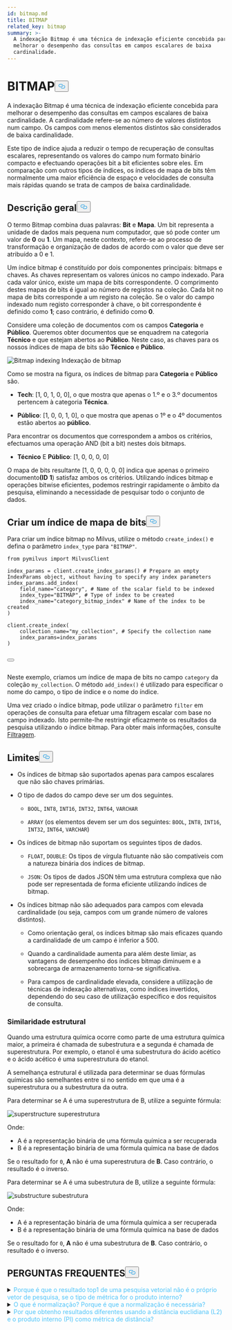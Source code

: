 ```yaml
---
id: bitmap.md
title: BITMAP
related_key: bitmap
summary: >-
  A indexação Bitmap é uma técnica de indexação eficiente concebida para
  melhorar o desempenho das consultas em campos escalares de baixa
  cardinalidade.
---
```

<h1 id="BITMAP​" class="common-anchor-header">BITMAP<button data-href="#BITMAP​" class="anchor-icon" translate="no">
      <svg translate="no"
        aria-hidden="true"
        focusable="false"
        height="20"
        version="1.1"
        viewBox="0 0 16 16"
        width="16"
      >
        <path
          fill="#0092E4"
          fill-rule="evenodd"
          d="M4 9h1v1H4c-1.5 0-3-1.69-3-3.5S2.55 3 4 3h4c1.45 0 3 1.69 3 3.5 0 1.41-.91 2.72-2 3.25V8.59c.58-.45 1-1.27 1-2.09C10 5.22 8.98 4 8 4H4c-.98 0-2 1.22-2 2.5S3 9 4 9zm9-3h-1v1h1c1 0 2 1.22 2 2.5S13.98 12 13 12H9c-.98 0-2-1.22-2-2.5 0-.83.42-1.64 1-2.09V6.25c-1.09.53-2 1.84-2 3.25C6 11.31 7.55 13 9 13h4c1.45 0 3-1.69 3-3.5S14.5 6 13 6z"
        ></path>
      </svg>
    </button></h1><p>A indexação Bitmap é uma técnica de indexação eficiente concebida para melhorar o desempenho das consultas em campos escalares de baixa cardinalidade. A cardinalidade refere-se ao número de valores distintos num campo. Os campos com menos elementos distintos são considerados de baixa cardinalidade.</p>
<p>Este tipo de índice ajuda a reduzir o tempo de recuperação de consultas escalares, representando os valores do campo num formato binário compacto e efectuando operações bit a bit eficientes sobre eles. Em comparação com outros tipos de índices, os índices de mapa de bits têm normalmente uma maior eficiência de espaço e velocidades de consulta mais rápidas quando se trata de campos de baixa cardinalidade.</p>
<h2 id="Overview" class="common-anchor-header">Descrição geral<button data-href="#Overview" class="anchor-icon" translate="no">
      <svg translate="no"
        aria-hidden="true"
        focusable="false"
        height="20"
        version="1.1"
        viewBox="0 0 16 16"
        width="16"
      >
        <path
          fill="#0092E4"
          fill-rule="evenodd"
          d="M4 9h1v1H4c-1.5 0-3-1.69-3-3.5S2.55 3 4 3h4c1.45 0 3 1.69 3 3.5 0 1.41-.91 2.72-2 3.25V8.59c.58-.45 1-1.27 1-2.09C10 5.22 8.98 4 8 4H4c-.98 0-2 1.22-2 2.5S3 9 4 9zm9-3h-1v1h1c1 0 2 1.22 2 2.5S13.98 12 13 12H9c-.98 0-2-1.22-2-2.5 0-.83.42-1.64 1-2.09V6.25c-1.09.53-2 1.84-2 3.25C6 11.31 7.55 13 9 13h4c1.45 0 3-1.69 3-3.5S14.5 6 13 6z"
        ></path>
      </svg>
    </button></h2><p>O termo Bitmap combina duas palavras: <strong>Bit</strong> e <strong>Mapa</strong>. Um bit representa a unidade de dados mais pequena num computador, que só pode conter um valor de <strong>0</strong> ou <strong>1</strong>. Um mapa, neste contexto, refere-se ao processo de transformação e organização de dados de acordo com o valor que deve ser atribuído a 0 e 1.</p>
<p>Um índice bitmap é constituído por dois componentes principais: bitmaps e chaves. As chaves representam os valores únicos no campo indexado. Para cada valor único, existe um mapa de bits correspondente. O comprimento destes mapas de bits é igual ao número de registos na coleção. Cada bit no mapa de bits corresponde a um registo na coleção. Se o valor do campo indexado num registo corresponder à chave, o bit correspondente é definido como <strong>1</strong>; caso contrário, é definido como <strong>0</strong>.</p>
<p>Considere uma coleção de documentos com os campos <strong>Categoria</strong> e <strong>Público</strong>. Queremos obter documentos que se enquadrem na categoria <strong>Técnico</strong> e que estejam abertos ao <strong>Público</strong>. Neste caso, as chaves para os nossos índices de mapa de bits são <strong>Técnico</strong> e <strong>Público</strong>.</p>
<p>
  
   <span class="img-wrapper"> <img translate="no" src="/docs/v2.4.x/assets/bitmap.png" alt="Bitmap indexing" class="doc-image" id="bitmap-indexing" />
   </span> <span class="img-wrapper"> <span>Indexação de bitmap</span> </span></p>
<p>Como se mostra na figura, os índices de bitmap para <strong>Categoria</strong> e <strong>Público</strong> são.</p>
<ul>
<li><p><strong>Tech</strong>: [1, 0, 1, 0, 0], o que mostra que apenas o 1.º e o 3.º documentos pertencem à categoria <strong>Técnica</strong>.</p></li>
<li><p><strong>Público</strong>: [1, 0, 0, 1, 0], o que mostra que apenas o 1º e o 4º documentos estão abertos ao <strong>público</strong>.</p></li>
</ul>
<p>Para encontrar os documentos que correspondem a ambos os critérios, efectuamos uma operação AND (bit a bit) nestes dois bitmaps.</p>
<ul>
<li><strong>Técnico</strong> E <strong>Público</strong>: [1, 0, 0, 0, 0]</li>
</ul>
<p>O mapa de bits resultante [1, 0, 0, 0, 0, 0] indica que apenas o primeiro documento<strong>(ID</strong> <strong>1</strong>) satisfaz ambos os critérios. Utilizando índices bitmap e operações bitwise eficientes, podemos restringir rapidamente o âmbito da pesquisa, eliminando a necessidade de pesquisar todo o conjunto de dados.</p>
<h2 id="Create-a-bitmap-index" class="common-anchor-header">Criar um índice de mapa de bits<button data-href="#Create-a-bitmap-index" class="anchor-icon" translate="no">
      <svg translate="no"
        aria-hidden="true"
        focusable="false"
        height="20"
        version="1.1"
        viewBox="0 0 16 16"
        width="16"
      >
        <path
          fill="#0092E4"
          fill-rule="evenodd"
          d="M4 9h1v1H4c-1.5 0-3-1.69-3-3.5S2.55 3 4 3h4c1.45 0 3 1.69 3 3.5 0 1.41-.91 2.72-2 3.25V8.59c.58-.45 1-1.27 1-2.09C10 5.22 8.98 4 8 4H4c-.98 0-2 1.22-2 2.5S3 9 4 9zm9-3h-1v1h1c1 0 2 1.22 2 2.5S13.98 12 13 12H9c-.98 0-2-1.22-2-2.5 0-.83.42-1.64 1-2.09V6.25c-1.09.53-2 1.84-2 3.25C6 11.31 7.55 13 9 13h4c1.45 0 3-1.69 3-3.5S14.5 6 13 6z"
        ></path>
      </svg>
    </button></h2><p>Para criar um índice bitmap no Milvus, utilize o método <code translate="no">create_index()</code> e defina o parâmetro <code translate="no">index_type</code> para <code translate="no">&quot;BITMAP&quot;</code>.</p>
<pre><code translate="no" class="language-python"><span class="hljs-keyword">from</span> pymilvus <span class="hljs-keyword">import</span> MilvusClient​
​
index_params = client.create_index_params() <span class="hljs-comment"># Prepare an empty IndexParams object, without having to specify any index parameters​</span>
index_params.add_index(​
    field_name=<span class="hljs-string">&quot;category&quot;</span>, <span class="hljs-comment"># Name of the scalar field to be indexed​</span>
    index_type=<span class="hljs-string">&quot;BITMAP&quot;</span>, <span class="hljs-comment"># Type of index to be created​</span>
    index_name=<span class="hljs-string">&quot;category_bitmap_index&quot;</span> <span class="hljs-comment"># Name of the index to be created​</span>
)​
​
client.create_index(​
    collection_name=<span class="hljs-string">&quot;my_collection&quot;</span>, <span class="hljs-comment"># Specify the collection name​</span>
    index_params=index_params​
)​

<button class="copy-code-btn"></button></code></pre>
<p>Neste exemplo, criamos um índice de mapa de bits no campo <code translate="no">category</code> da coleção <code translate="no">my_collection</code>. O método <code translate="no">add_index()</code> é utilizado para especificar o nome do campo, o tipo de índice e o nome do índice.</p>
<p>Uma vez criado o índice bitmap, pode utilizar o parâmetro <code translate="no">filter</code> em operações de consulta para efetuar uma filtragem escalar com base no campo indexado. Isto permite-lhe restringir eficazmente os resultados da pesquisa utilizando o índice bitmap. Para obter mais informações, consulte <ins>Filtragem</ins>.</p>
<h2 id="Limits" class="common-anchor-header">Limites<button data-href="#Limits" class="anchor-icon" translate="no">
      <svg translate="no"
        aria-hidden="true"
        focusable="false"
        height="20"
        version="1.1"
        viewBox="0 0 16 16"
        width="16"
      >
        <path
          fill="#0092E4"
          fill-rule="evenodd"
          d="M4 9h1v1H4c-1.5 0-3-1.69-3-3.5S2.55 3 4 3h4c1.45 0 3 1.69 3 3.5 0 1.41-.91 2.72-2 3.25V8.59c.58-.45 1-1.27 1-2.09C10 5.22 8.98 4 8 4H4c-.98 0-2 1.22-2 2.5S3 9 4 9zm9-3h-1v1h1c1 0 2 1.22 2 2.5S13.98 12 13 12H9c-.98 0-2-1.22-2-2.5 0-.83.42-1.64 1-2.09V6.25c-1.09.53-2 1.84-2 3.25C6 11.31 7.55 13 9 13h4c1.45 0 3-1.69 3-3.5S14.5 6 13 6z"
        ></path>
      </svg>
    </button></h2><ul>
<li><p>Os índices de bitmap são suportados apenas para campos escalares que não são chaves primárias.</p></li>
<li><p>O tipo de dados do campo deve ser um dos seguintes.</p>
<ul>
<li><p><code translate="no">BOOL</code>, <code translate="no">INT8</code>, <code translate="no">INT16</code>, <code translate="no">INT32</code>, <code translate="no">INT64</code>, <code translate="no">VARCHAR</code></p></li>
<li><p><code translate="no">ARRAY</code> (os elementos devem ser um dos seguintes: <code translate="no">BOOL</code>, <code translate="no">INT8</code>, <code translate="no">INT16</code>, <code translate="no">INT32</code>, <code translate="no">INT64</code>, <code translate="no">VARCHAR</code>)</p></li>
</ul></li>
<li><p>Os índices de bitmap não suportam os seguintes tipos de dados.</p>
<ul>
<li><p><code translate="no">FLOAT</code>, <code translate="no">DOUBLE</code>: Os tipos de vírgula flutuante não são compatíveis com a natureza binária dos índices de bitmap.</p></li>
<li><p><code translate="no">JSON</code>: Os tipos de dados JSON têm uma estrutura complexa que não pode ser representada de forma eficiente utilizando índices de bitmap.</p></li>
</ul></li>
<li><p>Os índices bitmap não são adequados para campos com elevada cardinalidade (ou seja, campos com um grande número de valores distintos).</p>
<ul>
<li><p>Como orientação geral, os índices bitmap são mais eficazes quando a cardinalidade de um campo é inferior a 500.</p></li>
<li><p>Quando a cardinalidade aumenta para além deste limiar, as vantagens de desempenho dos índices bitmap diminuem e a sobrecarga de armazenamento torna-se significativa.</p></li>
<li><p>Para campos de cardinalidade elevada, considere a utilização de técnicas de indexação alternativas, como índices invertidos, dependendo do seu caso de utilização específico e dos requisitos de consulta.</p></li>
</ul></li>
</ul>
<h3 id="Structural-Similarity" class="common-anchor-header">Similaridade estrutural</h3><p>Quando uma estrutura química ocorre como parte de uma estrutura química maior, a primeira é chamada de subestrutura e a segunda é chamada de superestrutura. Por exemplo, o etanol é uma subestrutura do ácido acético e o ácido acético é uma superestrutura do etanol.</p>
<p>A semelhança estrutural é utilizada para determinar se duas fórmulas químicas são semelhantes entre si no sentido em que uma é a superestrutura ou a subestrutura da outra.</p>
<p>Para determinar se A é uma superestrutura de B, utilize a seguinte fórmula:</p>
<p>
  
   <span class="img-wrapper"> <img translate="no" src="/docs/v2.4.x/assets/superstructure.png" alt="superstructure" class="doc-image" id="superstructure" />
   </span> <span class="img-wrapper"> <span>superestrutura</span> </span></p>
<p>Onde:</p>
<ul>
<li>A é a representação binária de uma fórmula química a ser recuperada</li>
<li>B é a representação binária de uma fórmula química na base de dados</li>
</ul>
<p>Se o resultado for <code translate="no">0</code>, <strong>A</strong> não é uma superestrutura de <strong>B</strong>. Caso contrário, o resultado é o inverso.</p>
<p>Para determinar se A é uma subestrutura de B, utilize a seguinte fórmula:</p>
<p>
  
   <span class="img-wrapper"> <img translate="no" src="/docs/v2.4.x/assets/substructure.png" alt="substructure" class="doc-image" id="substructure" />
   </span> <span class="img-wrapper"> <span>subestrutura</span> </span></p>
<p>Onde:</p>
<ul>
<li>A é a representação binária de uma fórmula química a ser recuperada</li>
<li>B é a representação binária de uma fórmula química na base de dados</li>
</ul>
<p>Se o resultado for <code translate="no">0</code>, <strong>A</strong> não é uma subestrutura de <strong>B</strong>. Caso contrário, o resultado é o inverso.</p>
<h2 id="FAQ" class="common-anchor-header">PERGUNTAS FREQUENTES<button data-href="#FAQ" class="anchor-icon" translate="no">
      <svg translate="no"
        aria-hidden="true"
        focusable="false"
        height="20"
        version="1.1"
        viewBox="0 0 16 16"
        width="16"
      >
        <path
          fill="#0092E4"
          fill-rule="evenodd"
          d="M4 9h1v1H4c-1.5 0-3-1.69-3-3.5S2.55 3 4 3h4c1.45 0 3 1.69 3 3.5 0 1.41-.91 2.72-2 3.25V8.59c.58-.45 1-1.27 1-2.09C10 5.22 8.98 4 8 4H4c-.98 0-2 1.22-2 2.5S3 9 4 9zm9-3h-1v1h1c1 0 2 1.22 2 2.5S13.98 12 13 12H9c-.98 0-2-1.22-2-2.5 0-.83.42-1.64 1-2.09V6.25c-1.09.53-2 1.84-2 3.25C6 11.31 7.55 13 9 13h4c1.45 0 3-1.69 3-3.5S14.5 6 13 6z"
        ></path>
      </svg>
    </button></h2><p><details>
<summary><font color="#4fc4f9">Porque é que o resultado top1 de uma pesquisa vetorial não é o próprio vetor de pesquisa, se o tipo de métrica for o produto interno?</font></summary>Isto ocorre se não tiver normalizado os vectores ao utilizar o produto interno como métrica de distância.</details>
<details>
<summary><font color="#4fc4f9">O que é normalização? Porque é que a normalização é necessária?</font></summary></p>
<p>A normalização refere-se ao processo de conversão de uma incorporação (vetor) para que a sua norma seja igual a 1. Se utilizar o produto interno para calcular as semelhanças das incorporações, tem de normalizar as incorporações. Após a normalização, o produto interno é igual à similaridade de cosseno.</p>
<p>
Consulte <a href="https://en.wikipedia.org/wiki/Unit_vector">a Wikipédia</a> para obter mais informações.</p>
</details>
<details>
<summary><font color="#4fc4f9">Por que obtenho resultados diferentes usando a distância euclidiana (L2) e o produto interno (PI) como métrica de distância?</font></summary>Verifique se os vetores estão normalizados. Se não estiverem, é necessário normalizar os vectores primeiro. Teoricamente, as semelhanças obtidas por L2 são diferentes das semelhanças obtidas por IP, se os vectores não estiverem normalizados.</details>
